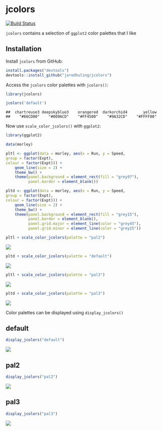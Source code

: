 


# jcolors

[![Build Status](https://travis-ci.org/jaredhuling/jcolors.svg?branch=master)](https://travis-ci.org/jaredhuling/jcolors)

`jcolors` contains a selection of `ggplot2` color palettes that I like

## Installation


Install `jcolors` from GitHub:


```r
install.packages("devtools")
devtools::install_github("jaredhuling/jcolors")
```

Access the `jcolors` color palettes with `jcolors()`:


```r
library(jcolors)

jcolors('default')
```

```
##  chartreuse3 deepskyblue3    orangered  darkorchid4       yellow 
##    "#66CD00"    "#009ACD"    "#FF4500"    "#9A32CD"    "#FFFF00"
```


Now use `scale_color_jcolors()` with `ggplot2`:


```r
library(ggplot2)

data(morley)

pltl <- ggplot(data = morley, aes(x = Run, y = Speed,
group = factor(Expt),
colour = factor(Expt))) +
    geom_line(size = 2) +
    theme_bw() +
    theme(panel.background = element_rect(fill = "grey97"),
          panel.border = element_blank())

pltd <- ggplot(data = morley, aes(x = Run, y = Speed,
group = factor(Expt),
colour = factor(Expt))) +
    geom_line(size = 2) +
    theme_bw() +
    theme(panel.background = element_rect(fill = "grey15"),
          panel.border = element_blank(),
          panel.grid.major = element_line(color = "grey45"),
          panel.grid.minor = element_line(color = "grey25"))

pltl + scale_color_jcolors(palette = "pal2")
```

![](vignettes/unnamed-chunk-3-1.png)<!-- -->

```r
pltd + scale_color_jcolors(palette = "default")
```

![](vignettes/unnamed-chunk-3-2.png)<!-- -->

```r
pltl + scale_color_jcolors(palette = "pal3")
```

![](vignettes/unnamed-chunk-3-3.png)<!-- -->

```r
pltd + scale_color_jcolors(palette = "pal3")
```

![](vignettes/unnamed-chunk-3-4.png)<!-- -->

Color palettes can be displayed using `display_jcolors()`

## default

```r
display_jcolors("default")
```

![](vignettes/unnamed-chunk-4-1.png)<!-- -->

## pal2

```r
display_jcolors("pal2")
```

![](vignettes/unnamed-chunk-5-1.png)<!-- -->

## pal3

```r
display_jcolors("pal3")
```

![](vignettes/unnamed-chunk-6-1.png)<!-- -->

